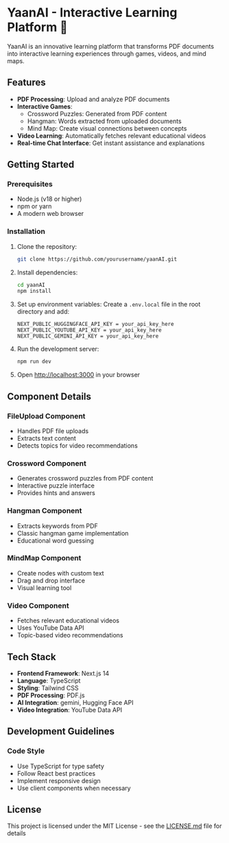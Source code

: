 # YaanAI - Interactive Learning Platform 🐘

YaanAI is an innovative learning platform that transforms PDF documents into interactive learning experiences through games, videos, and mind maps.

## Features

- **PDF Processing**: Upload and analyze PDF documents
- **Interactive Games**:
  - Crossword Puzzles: Generated from PDF content
  - Hangman: Words extracted from uploaded documents
  - Mind Map: Create visual connections between concepts
- **Video Learning**: Automatically fetches relevant educational videos
- **Real-time Chat Interface**: Get instant assistance and explanations

## Getting Started

### Prerequisites

- Node.js (v18 or higher)
- npm or yarn
- A modern web browser

### Installation

1. Clone the repository:
   ```bash
   git clone https://github.com/yourusername/yaanAI.git
   ```

2. Install dependencies:
   ```bash
   cd yaanAI
   npm install
   ```

3. Set up environment variables:
   Create a `.env.local` file in the root directory and add:
   ```env
   NEXT_PUBLIC_HUGGINGFACE_API_KEY = your_api_key_here
   NEXT_PUBLIC_YOUTUBE_API_KEY = your_api_key_here
   NEXT_PUBLIC_GEMINI_API_KEY = your_api_key_here
   ```

4. Run the development server:
   ```bash
   npm run dev
   ```

5. Open [http://localhost:3000](http://localhost:3000) in your browser


## Component Details

### FileUpload Component
- Handles PDF file uploads
- Extracts text content
- Detects topics for video recommendations

### Crossword Component
- Generates crossword puzzles from PDF content
- Interactive puzzle interface
- Provides hints and answers

### Hangman Component
- Extracts keywords from PDF
- Classic hangman game implementation
- Educational word guessing

### MindMap Component
- Create nodes with custom text
- Drag and drop interface
- Visual learning tool

### Video Component
- Fetches relevant educational videos
- Uses YouTube Data API
- Topic-based video recommendations

## Tech Stack

- **Frontend Framework**: Next.js 14
- **Language**: TypeScript
- **Styling**: Tailwind CSS
- **PDF Processing**: PDF.js
- **AI Integration**: gemini, Hugging Face API
- **Video Integration**: YouTube Data API

## Development Guidelines

### Code Style
- Use TypeScript for type safety
- Follow React best practices
- Implement responsive design
- Use client components when necessary

## License

This project is licensed under the MIT License - see the [LICENSE.md](LICENSE.md) file for details
